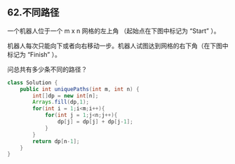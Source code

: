 ## 62.不同路径

一个机器人位于一个 m x n 网格的左上角 （起始点在下图中标记为 “Start” ）。

机器人每次只能向下或者向右移动一步。机器人试图达到网格的右下角（在下图中标记为 “Finish” ）。

问总共有多少条不同的路径？

```java
class Solution {
    public int uniquePaths(int m, int n) {
        int[]dp = new int[n];
        Arrays.fill(dp,1);
        for(int i = 1;i<m;i++){
            for(int j = 1;j<n;j++){
                dp[j] = dp[j] + dp[j-1];
            }
        }
        return dp[n-1];
    }
}
```



